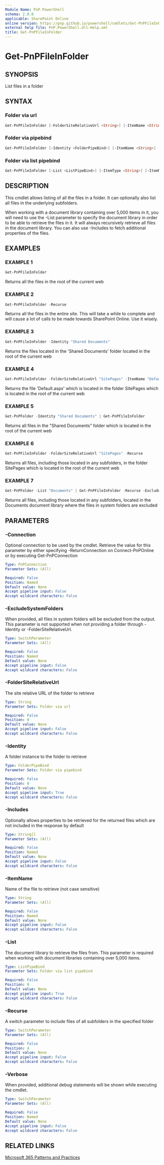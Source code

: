 ```yaml
---
Module Name: PnP.PowerShell
schema: 2.0.0
applicable: SharePoint Online
online version: https://pnp.github.io/powershell/cmdlets/Get-PnPFileInFolder.html
external help file: PnP.PowerShell.dll-Help.xml
title: Get-PnPFileInFolder
---
```

  
# Get-PnPFileInFolder

## SYNOPSIS
List files in a folder

## SYNTAX

### Folder via url
```powershell
Get-PnPFileInFolder [-FolderSiteRelativeUrl <String>] [-ItemName <String>] [-Recurse] [-Includes <String[]>] [-ExcludeSystemFolders] [-Verbose] [-Connection <PnPConnection>] 
```

### Folder via pipebind
```powershell
Get-PnPFileInFolder [-Identity <FolderPipeBind>] [-ItemName <String>] [-Recurse] [-Includes <String[]>] [-ExcludeSystemFolders] [-Verbose] [-Connection <PnPConnection>] 
```

### Folder via list pipebind
```powershell
Get-PnPFileInFolder [-List <ListPipeBind>] [-ItemType <String>] [-ItemName <String>] [-Includes <String[]>] [-Verbose] [-Connection <PnPConnection>] 
```

## DESCRIPTION

This cmdlet allows listing of all the files in a folder. It can optionally also list all files in the underlying subfolders.

When working with a document library containing over 5,000 items in it, you will need to use the -List parameter to specify the document library in order to be able to retrieve the files in it. It will always recursively retrieve all files in the document library. You can also use -Includes to fetch additional properties of the files.

## EXAMPLES

### EXAMPLE 1
```powershell
Get-PnPFileInFolder
```

Returns all the files in the root of the current web

### EXAMPLE 2
```powershell
Get-PnPFileInFolder -Recurse
```

Returns all the files in the entire site. This will take a while to complete and will cause a lot of calls to be made towards SharePoint Online. Use it wisely.

### EXAMPLE 3
```powershell
Get-PnPFileInFolder -Identity "Shared Documents"
```

Returns the files located in the 'Shared Documents' folder located in the root of the current web

### EXAMPLE 4
```powershell
Get-PnPFileInFolder -FolderSiteRelativeUrl "SitePages" -ItemName "Default.aspx"
```

Returns the file 'Default.aspx' which is located in the folder SitePages which is located in the root of the current web

### EXAMPLE 5
```powershell
Get-PnPFolder -Identity "Shared Documents" | Get-PnPFileInFolder
```

Returns all files in the "Shared Documents" folder which is located in the root of the current web

### EXAMPLE 6
```powershell
Get-PnPFileInFolder -FolderSiteRelativeUrl "SitePages" -Recurse
```

Returns all files, including those located in any subfolders, in the folder SitePages which is located in the root of the current web

### EXAMPLE 7
```powershell
Get-PnPFolder -List "Documents" | Get-PnPFileInFolder -Recurse -ExcludeSystemFolders
```

Returns all files, including those located in any subfolders, located in the Documents document library where the files in system folders are excluded

## PARAMETERS

### -Connection
Optional connection to be used by the cmdlet. Retrieve the value for this parameter by either specifying -ReturnConnection on Connect-PnPOnline or by executing Get-PnPConnection

```yaml
Type: PnPConnection
Parameter Sets: (All)

Required: False
Position: Named
Default value: None
Accept pipeline input: False
Accept wildcard characters: False
```

### -ExcludeSystemFolders
When provided, all files in system folders will be excluded from the output. This parameter is not supported when not providing a folder through -Identity or -FolderSiteRelativeUrl.

```yaml
Type: SwitchParameter
Parameter Sets: (All)

Required: False
Position: Named
Default value: None
Accept pipeline input: False
Accept wildcard characters: False
```

### -FolderSiteRelativeUrl
The site relative URL of the folder to retrieve

```yaml
Type: String
Parameter Sets: Folder via url

Required: False
Position: 0
Default value: None
Accept pipeline input: False
Accept wildcard characters: False
```

### -Identity
A folder instance to the folder to retrieve

```yaml
Type: FolderPipeBind
Parameter Sets: Folder via pipebind

Required: False
Position: 0
Default value: None
Accept pipeline input: True
Accept wildcard characters: False
```

### -Includes
Optionally allows properties to be retrieved for the returned files which are not included in the response by default

```yaml
Type: String[]
Parameter Sets: (All)

Required: False
Position: Named
Default value: None
Accept pipeline input: False
Accept wildcard characters: False
```

### -ItemName
Name of the file to retrieve (not case sensitive)

```yaml
Type: String
Parameter Sets: (All)

Required: False
Position: Named
Default value: None
Accept pipeline input: False
Accept wildcard characters: False
```

### -List
The document library to retrieve the files from. This parameter is required when working with document libraries containing over 5,000 items.

```yaml
Type: ListPipeBind
Parameter Sets: Folder via list pipebind

Required: False
Position: 0
Default value: None
Accept pipeline input: True
Accept wildcard characters: False
```

### -Recurse
A switch parameter to include files of all subfolders in the specified folder

```yaml
Type: SwitchParameter
Parameter Sets: (All)

Required: False
Position: 4
Default value: None
Accept pipeline input: False
Accept wildcard characters: False
```

### -Verbose
When provided, additional debug statements will be shown while executing the cmdlet.

```yaml
Type: SwitchParameter
Parameter Sets: (All)

Required: False
Position: Named
Default value: None
Accept pipeline input: False
Accept wildcard characters: False
```

## RELATED LINKS

[Microsoft 365 Patterns and Practices](https://aka.ms/m365pnp)
